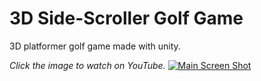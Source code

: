 # 3D Side-Scroller Golf Game
3D platformer golf game made with unity.

*Click the image to watch on YouTube.*
[![Main Screen Shot](https://github.com/user-attachments/assets/d941640c-e0cc-4ec7-ba44-54a85fbc8ed5)](https://www.youtube.com/watch?v=zCzLnENfAOw)
